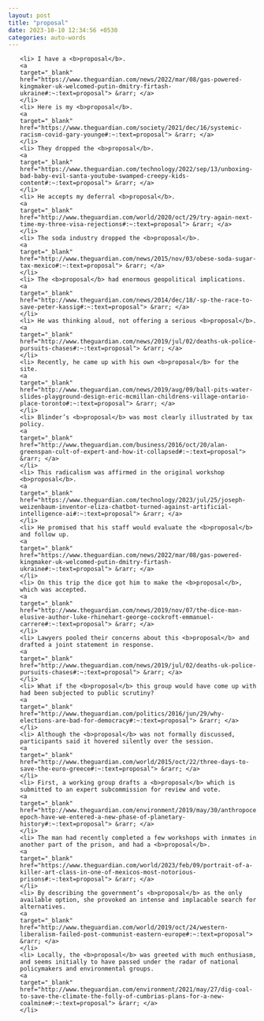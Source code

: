 ```yaml
---
layout: post
title: "proposal"
date: 2023-10-10 12:34:56 +0530
categories: auto-words
---
```

<ol>

    <li> I have a <b>proposal</b>.
    <a 
    target="_blank" 
    href="https://www.theguardian.com/news/2022/mar/08/gas-powered-kingmaker-uk-welcomed-putin-dmitry-firtash-ukraine#:~:text=proposal"> &rarr; </a>
    </li>
    <li> Here is my <b>proposal</b>.
    <a 
    target="_blank" 
    href="https://www.theguardian.com/society/2021/dec/16/systemic-racism-covid-gary-younge#:~:text=proposal"> &rarr; </a>
    </li>
    <li> They dropped the <b>proposal</b>.
    <a 
    target="_blank" 
    href="https://www.theguardian.com/technology/2022/sep/13/unboxing-bad-baby-evil-santa-youtube-swamped-creepy-kids-content#:~:text=proposal"> &rarr; </a>
    </li>
    <li> He accepts my deferral <b>proposal</b>.
    <a 
    target="_blank" 
    href="http://www.theguardian.com/world/2020/oct/29/try-again-next-time-my-three-visa-rejections#:~:text=proposal"> &rarr; </a>
    </li>
    <li> The soda industry dropped the <b>proposal</b>.
    <a 
    target="_blank" 
    href="http://www.theguardian.com/news/2015/nov/03/obese-soda-sugar-tax-mexico#:~:text=proposal"> &rarr; </a>
    </li>
    <li> The <b>proposal</b> had enormous geopolitical implications.
    <a 
    target="_blank" 
    href="http://www.theguardian.com/news/2014/dec/18/-sp-the-race-to-save-peter-kassig#:~:text=proposal"> &rarr; </a>
    </li>
    <li> He was thinking aloud, not offering a serious <b>proposal</b>.
    <a 
    target="_blank" 
    href="http://www.theguardian.com/news/2019/jul/02/deaths-uk-police-pursuits-chases#:~:text=proposal"> &rarr; </a>
    </li>
    <li> Recently, he came up with his own <b>proposal</b> for the site.
    <a 
    target="_blank" 
    href="http://www.theguardian.com/news/2019/aug/09/ball-pits-water-slides-playground-design-eric-mcmillan-childrens-village-ontario-place-toronto#:~:text=proposal"> &rarr; </a>
    </li>
    <li> Blinder’s <b>proposal</b> was most clearly illustrated by tax policy.
    <a 
    target="_blank" 
    href="http://www.theguardian.com/business/2016/oct/20/alan-greenspan-cult-of-expert-and-how-it-collapsed#:~:text=proposal"> &rarr; </a>
    </li>
    <li> This radicalism was affirmed in the original workshop <b>proposal</b>.
    <a 
    target="_blank" 
    href="https://www.theguardian.com/technology/2023/jul/25/joseph-weizenbaum-inventor-eliza-chatbot-turned-against-artificial-intelligence-ai#:~:text=proposal"> &rarr; </a>
    </li>
    <li> He promised that his staff would evaluate the <b>proposal</b> and follow up.
    <a 
    target="_blank" 
    href="https://www.theguardian.com/news/2022/mar/08/gas-powered-kingmaker-uk-welcomed-putin-dmitry-firtash-ukraine#:~:text=proposal"> &rarr; </a>
    </li>
    <li> On this trip the dice got him to make the <b>proposal</b>, which was accepted.
    <a 
    target="_blank" 
    href="http://www.theguardian.com/news/2019/nov/07/the-dice-man-elusive-author-luke-rhinehart-george-cockroft-emmanuel-carrere#:~:text=proposal"> &rarr; </a>
    </li>
    <li> Lawyers pooled their concerns about this <b>proposal</b> and drafted a joint statement in response.
    <a 
    target="_blank" 
    href="http://www.theguardian.com/news/2019/jul/02/deaths-uk-police-pursuits-chases#:~:text=proposal"> &rarr; </a>
    </li>
    <li> What if the <b>proposal</b> this group would have come up with had been subjected to public scrutiny?
    <a 
    target="_blank" 
    href="http://www.theguardian.com/politics/2016/jun/29/why-elections-are-bad-for-democracy#:~:text=proposal"> &rarr; </a>
    </li>
    <li> Although the <b>proposal</b> was not formally discussed, participants said it hovered silently over the session.
    <a 
    target="_blank" 
    href="http://www.theguardian.com/world/2015/oct/22/three-days-to-save-the-euro-greece#:~:text=proposal"> &rarr; </a>
    </li>
    <li> First, a working group drafts a <b>proposal</b> which is submitted to an expert subcommission for review and vote.
    <a 
    target="_blank" 
    href="http://www.theguardian.com/environment/2019/may/30/anthropocene-epoch-have-we-entered-a-new-phase-of-planetary-history#:~:text=proposal"> &rarr; </a>
    </li>
    <li> The man had recently completed a few workshops with inmates in another part of the prison, and had a <b>proposal</b>.
    <a 
    target="_blank" 
    href="https://www.theguardian.com/world/2023/feb/09/portrait-of-a-killer-art-class-in-one-of-mexicos-most-notorious-prisons#:~:text=proposal"> &rarr; </a>
    </li>
    <li> By describing the government’s <b>proposal</b> as the only available option, she provoked an intense and implacable search for alternatives.
    <a 
    target="_blank" 
    href="http://www.theguardian.com/world/2019/oct/24/western-liberalism-failed-post-communist-eastern-europe#:~:text=proposal"> &rarr; </a>
    </li>
    <li> Locally, the <b>proposal</b> was greeted with much enthusiasm, and seems initially to have passed under the radar of national policymakers and environmental groups.
    <a 
    target="_blank" 
    href="http://www.theguardian.com/environment/2021/may/27/dig-coal-to-save-the-climate-the-folly-of-cumbrias-plans-for-a-new-coalmine#:~:text=proposal"> &rarr; </a>
    </li>